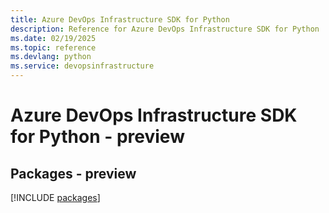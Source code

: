 ```yaml
---
title: Azure DevOps Infrastructure SDK for Python
description: Reference for Azure DevOps Infrastructure SDK for Python
ms.date: 02/19/2025
ms.topic: reference
ms.devlang: python
ms.service: devopsinfrastructure
---
```

# Azure DevOps Infrastructure SDK for Python - preview
## Packages - preview
[!INCLUDE [packages](devops-infrastructure-index.md)]
